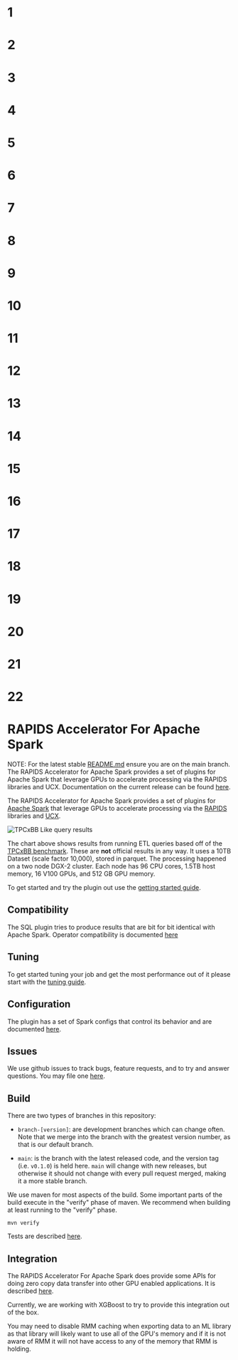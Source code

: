 # 1
# 2
# 3
# 4
# 5
# 6
# 7
# 8
# 9
# 10
# 11
# 12
# 13
# 14
# 15
# 16
# 17
# 18
# 19
# 20
# 21
# 22
# RAPIDS Accelerator For Apache Spark
NOTE: For the latest stable [README.md](https://github.com/nvidia/spark-rapids/blob/main/README.md) ensure you are on the main branch. The RAPIDS Accelerator for Apache Spark provides a set of plugins for Apache Spark that leverage GPUs to accelerate processing via the RAPIDS libraries and UCX. Documentation on the current release can be found [here](https://nvidia.github.io/spark-rapids/). 

The RAPIDS Accelerator for Apache Spark provides a set of plugins for 
[Apache Spark](https://spark.apache.org) that leverage GPUs to accelerate processing
via the [RAPIDS](https://rapids.ai) libraries and [UCX](https://www.openucx.org/).

![TPCxBB Like query results](./docs/img/tpcxbb-like-results.png "TPCxBB Like Query Results")

The chart above shows results from running ETL queries based off of the 
[TPCxBB benchmark](http://www.tpc.org/tpcx-bb/default.asp). These are **not** official results in
any way. It uses a 10TB Dataset (scale factor 10,000), stored in parquet. The processing happened on
a two node DGX-2 cluster. Each node has 96 CPU cores, 1.5TB host memory, 16 V100 GPUs, and 512 GB
GPU memory.

To get started and try the plugin out use the [getting started guide](./docs/get-started/getting-started.md).

## Compatibility

The SQL plugin tries to produce results that are bit for bit identical with Apache Spark.
Operator compatibility is documented [here](./docs/compatibility.md)

## Tuning

To get started tuning your job and get the most performance out of it please start with the
[tuning guide](./docs/tuning-guide.md).

## Configuration

The plugin has a set of Spark configs that control its behavior and are documented 
[here](docs/configs.md).

## Issues

We use github issues to track bugs, feature requests, and to try and answer questions. You
may file one [here](https://github.com/NVIDIA/spark-rapids/issues/new/choose).

## Build

There are two types of branches in this repository:

* `branch-[version]`: are development branches which can change often. Note that we merge into 
  the branch with the greatest version number, as that is our default branch.

* `main`: is the branch with the latest released code, and the version tag (i.e. `v0.1.0`)
  is held here. `main` will change with new releases, but otherwise it should not change with
  every pull request merged, making it a more stable branch.

We use maven for most aspects of the build. Some important parts of the build execute in
the "verify" phase of maven.  We recommend when building at least running to the "verify" phase.   

```shell script
mvn verify
```

Tests are described [here](./docs/testing.md).

## Integration
The RAPIDS Accelerator For Apache Spark does provide some APIs for doing zero copy data
transfer into other GPU enabled applications.  It is described
[here](docs/ml-integration.md).

Currently, we are working with XGBoost to try to provide this integration out of the box. 

You may need to disable RMM caching when exporting data to an ML library as that library
will likely want to use all of the GPU's memory and if it is not aware of RMM it will not have
access to any of the memory that RMM is holding.
